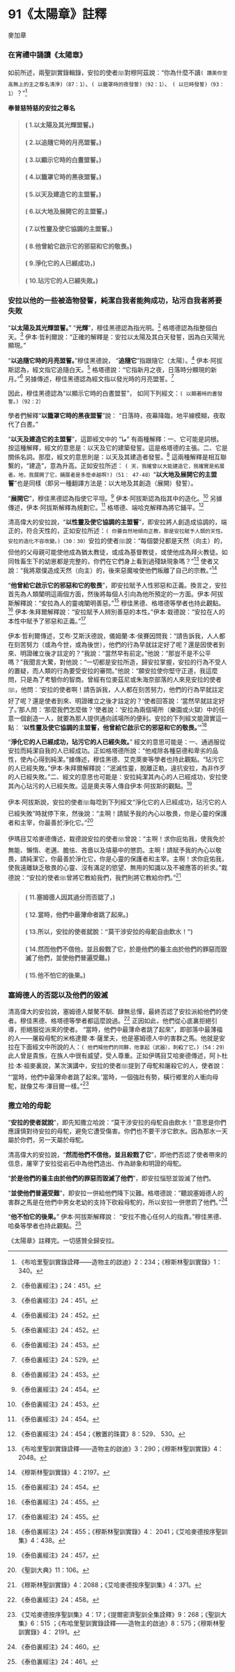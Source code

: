 # 91《太陽章》註釋

麥加章

### 在宵禮中誦讀《太陽章》

如前所述，兩聖訓實錄輯錄，安拉的使者ﷺ對穆阿茲說：“你為什麼不讀`( 讚美你至高無上的主之尊名清淨)（87：1）`、`( 以籠罩時的夜發誓)（92：1）`、 `( 以巳時發誓)（93：1）`？”[^1]

**奉普慈特慈的安拉之尊名**

> #### ( 1.以太陽及其光輝盟誓。) 
> #### ( 2.以追隨它時的月亮盟誓。) 
> #### ( 3.以顯示它時的白晝盟誓。) 
> #### ( 4.以籠罩它時的黑夜盟誓。) 
> #### ( 5.以天及建造它的主盟誓。)
> #### ( 6.以大地及展開它的主盟誓。) 
> #### ( 7.以性靈及使它協調的主盟誓。)
> #### ( 8.他曾給它啟示它的邪惡和它的敬畏。) 
> #### ( 9.淨化它的人已經成功，)
> #### ( 10.玷污它的人已經失敗。)

### 安拉以他的一些被造物發誓，純潔自我者能夠成功，玷污自我者將要失敗

“**以太陽及其光輝盟誓。**” “**光輝**”，穆佳黑德認為指光明。[^2] 格塔德認為指整個白天。[^3] 伊本·哲利爾說：“正確的解釋是：安拉以太陽及其白天發誓，因為白天陽光顯現。”

“**以追隨它時的月亮盟誓。**”穆佳黑德說， “**追隨它**”指跟隨它（太陽）。[^4] 伊本·阿拔斯認為，經文指它追隨白天。[^5] 格塔德說：“它指新月之夜，日落時分顯現的新月。”[^6] 另據傳述，穆佳黑德認為經文指以發光時的月亮盟誓。[^7] 

因此，穆佳黑德認為“以顯示它時的白晝盟誓”， 如同下列經文：`( 以顯著時的晝發誓。)（92：2）`

[^1]:《布哈里聖訓實錄詮釋——造物主的啟迪》2：234；《穆斯林聖訓實錄》1：340。

[^2]:《泰伯裏經注》；24：451。

[^3]:《泰伯裏經注》24：451。

[^4]:《泰伯裏經注》24：452。

[^5]:《泰伯裏經注》24：452。

[^6]:《泰伯裏經注》24：453。

[^7]:《泰伯裏經注》24：529。

學者們解釋“**以籠罩它時的黑夜盟誓**”說： “日落時，夜幕降臨，地平線模糊，夜取代了白晝。”

“**以天及建造它的主盟誓**”，這節經文中的 “ما” 有兩種解釋：一、它可能是詞根。按這種解釋，經文的意思是：以天及它的建築發誓。這是格塔德的主張。二、它是關係名詞。那麼，經文的意思則是：以天及其建造者發誓。[^8] 這兩種解釋是相互聯繫的，“建造”，意為升高。正如安拉所述： `( 天，我確曾以大能建造它，我確實是拓展者。地，我展開了它，鋪展者是多麼卓越啊!)（51： 47-48）`“**以大地及展開它的主盟誓**”也是同樣（即另一種翻譯方法是：以大地及其創造（展開）發誓）。

“**展開它**”，穆佳黑德認為指使它平坦。[^9] 伊本·阿拔斯認為指其中的造化。[^10] 另據傳述，伊本·阿拔斯解釋為規劃它。[^11] 格塔德、端哈克解釋為將它鋪平。[^12] 

清高偉大的安拉說，“**以性靈及使它協調的主盟誓**”，即安拉將人創造成協調的，端正的，符合天性的，正如安拉所述：`( 你要自然地傾向正教，那是安拉賦予人類的天性。安拉的造化不容改變。)（30：30）`安拉的使者ﷺ說：“每個嬰兒都是天然（向主）的，但他的父母親可能使他成為猶太教徒，或成為基督教徒，或使他成為拜火教徒。如同牲畜生下的幼崽都是完整的，你們在它們身上看到過殘缺現象嗎？”[^13] 使者又說：“我將眾僕造成天然（向主）的，後來惡魔唆使他們叛離了自己的宗教。”[^14] 

“**他曾給它啟示它的邪惡和它的敬畏**”，即安拉賦予人性邪惡和正義。換言之，安拉首先為人類闡明這兩個方面，然後將每個人引向為他所預定的一方面。伊本·阿拔斯解釋說：“安拉為人的靈魂闡明善惡。”[^15] 穆佳黑德、格塔德等學者也持此觀點。[^16] 伊本·朱拜爾解釋說：“安拉賦予人辨別善惡的本性。”伊本·栽德說：“安拉在人的本性中賦予了邪惡和正義。”[^17] 

[^8]:《泰伯裏經注》24：453。

[^9]:《泰伯裏經注》24：454。

[^10]:《泰伯裏經注》24：453。

[^11]:《泰伯裏經注》24：454。

[^12]:《泰伯裏經注》24：454；《散置的珠寶》8：529、 530。

[^13]:《布哈里聖訓實錄詮釋——造物主的啟迪》3：290；《穆斯林聖訓實錄》4：2048。

[^14]:《穆斯林聖訓實錄》4：2197。

[^15]:《泰伯裏經注》24：454。

[^16]:《泰伯裏經注》24：455。

[^17]:《泰伯裏經注》24：455。

伊本·哲利爾傳述，艾布·艾斯沃德說，儀姆蘭·本·侯賽因問我：“請告訴我，人人都在刻苦努力（或為今世，或為後世），他們的行為早就註定好了呢？還是因使者到來、明證確立後才註定的？”我說：“當然早有前定。”他說：“那豈不是不公平嗎？”我聞言大驚，對他說：“一切都是安拉所造，歸安拉掌握，安拉的行為不受人的置疑，而人類的行為要受安拉的審問。”他說：“願安拉使你堅守正道，我這麼問，只是為了考驗你的智商。曾經有位麥茲尼或朱海奈部落的人來見安拉的使者ﷺ，他問：‘安拉的使者啊！請告訴我，人人都在刻苦努力，他們的行為早就註定好了呢？還是使者到來、明證確立之後才註定的？’使者回答說：‘當然早就註定好了。’那人問：‘那麼我們怎麼做？’使者說：‘安拉為兩個場所（樂園或火獄）中的任意一個創造一人，就要為那人提供通向該場所的便利。安拉的下列經文能證實這一點： ‘**以性靈及使它協調的主盟誓，他曾給它啟示它的邪惡和它的敬畏。**’”[^18] 

“**淨化它的人已經成功，玷污它的人已經失敗。**” 經文的意思可能是：一、通過服從安拉而純潔自我的人已經成功。正如格塔德所說：“他戒除各種惡德和卑劣的品性，使內心得到純潔。”據傳述，穆佳黑德、艾克萊麥等學者也持此觀點。“玷污它的人已經失敗。”伊本·朱拜爾解釋說：“泯滅性靈，脫離正軌，違抗安拉，為非作歹的人已經失敗。”二、經文的意思也可能是：安拉純潔其內心的人已經成功，安拉使其內心玷污的人已經失敗。這是奧夫等人傳自伊本·阿拔斯的觀點。[^19] 

伊本·阿拔斯說，安拉的使者ﷺ每唸到下列經文“淨化它的人已經成功，玷污它的人已經失敗”時就停下來，然後說：“主啊！請賦予我的內心以敬畏，你是心靈的保護者和主宰，你最善於淨化它。”[^20] 

伊瑪目艾哈麥德傳述，栽德說安拉的使者ﷺ曾說：“主啊！求你庇佑我，使我免於無能、懶惰、老邁、膽怯、吝嗇以及墳墓中的懲罰。主啊！請賦予我的內心以敬畏，請純潔它，你最善於淨化它，你是心靈的保護者和主宰。主啊！求你庇佑我，使我遠離缺乏敬畏的心靈、沒有滿足的慾望、無用的知識以及不被應答的祈求。”栽德說：“安拉的使者ﷺ曾將它教給我們，我們則將它教給你們。”[^21] 

[^18]:《泰伯裏經注》24：455；《穆斯林聖訓實錄》4： 2041；《艾哈麥德按序聖訓集》4：438。

[^19]:《泰伯裏經注》24：457。

[^20]:《聖訓大典》11：106。

[^21]:《穆斯林聖訓實錄》4：2088；《艾哈麥德按序聖訓集》4：371。

> #### ( 11.塞姆德人因其過分而否認了，)
> #### ( 12.當時，他們中最薄命者跳了起來。)
> #### ( 13.所以，安拉的使者就說：“莫干涉安拉的母駝自由飲水！”)
> #### ( 14.然而他們不信他，並且殺戮了它，於是他們的養主由於他們的罪惡而毀滅了他們，並使他們普遍受難。)
> #### ( 15.他不怕它的後果。)

### 塞姆德人的否認以及他們的毀滅

清高偉大的安拉說，塞姆德人桀驁不馴、肆無忌憚，最終否認了安拉派給他們的使者。穆佳黑德、格塔德等學者都這麼說過。[^22] 正因如此，他們從心底裏拒絕引導，拒絕服從派來的使者。 “當時，他們中最薄命者跳了起來”，即部落中最薄福的人——屠殺母駝的米格達爾·本·薩里夫，他是塞姆德人中的害群之馬。他就是安拉在下面經文中所說的人：`( 他們喊他們的同夥，他拿起（武器），刺殺了它。)（54：29）`此人曾是貴族，在族人中很有威望，受人尊重。正如伊瑪目艾哈麥德傳述，阿卜杜拉·本·祖麥裏說，某次演講中，安拉的使者ﷺ提到了母駝和屠殺它的人，使者說： “‘當時，他們中最薄命者跳了起來。’當時，一個強壯有勢，橫行鄉里的人衝向母駝，就像艾布·澤目爾一樣。”[^23] 

### 撒立哈的母駝

“**安拉的使者就說**”，即先知撒立哈說：“莫干涉安拉的母駝自由飲水！”意思是你們應謹慎對待安拉的母駝，避免它遭受傷害。你們也不要干涉它飲水。因為那水一天屬於你們，另一天屬於母駝。

清高偉大的安拉說，“**然而他們不信他，並且殺戮了它**”，即他們否認了使者帶來的信息，屠宰了安拉從岩石中為他們造出、作為跡象和明證的母駝。

“**於是他們的養主由於他們的罪惡而毀滅了他們**”，即安拉惱怒並毀滅了他們。

“**並使他們普遍受難**”，即安拉一併給他們降下災難。格塔德說：“聽說塞姆德人的害群之馬是在他們中男女老幼的支持下砍殺母駝的，所以安拉一併懲罰了他們。”[^24] 

“**他不怕它的後果。**” 伊本·阿拔斯解釋說： “安拉不擔心任何人的指責。”穆佳黑德、哈桑等學者也持此觀點。[^25] 

《太陽章》註釋完。一切感贊全歸安拉。

[^22]:《泰伯裏經注》24：458。

[^23]:《艾哈麥德按序聖訓集》4：17；《提爾密濟聖訓全集詮釋》9：268；《聖訓大集》6：515 ；《布哈里聖訓實錄詮釋——造物主的啟迪》8：575；《穆斯林聖訓實錄》4： 2191。


[^24]:《泰伯裏經注》24：460。

[^25]:《泰伯裏經注》24：461。